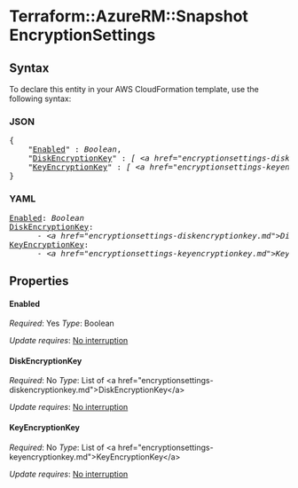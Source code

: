 # Terraform::AzureRM::Snapshot EncryptionSettings

## Syntax

To declare this entity in your AWS CloudFormation template, use the following syntax:

### JSON

<pre>
{
    "<a href="#enabled" title="Enabled">Enabled</a>" : <i>Boolean</i>,
    "<a href="#diskencryptionkey" title="DiskEncryptionKey">DiskEncryptionKey</a>" : <i>[ &lt;a href=&#34;encryptionsettings-diskencryptionkey.md&#34;&gt;DiskEncryptionKey&lt;/a&gt;, ... ]</i>,
    "<a href="#keyencryptionkey" title="KeyEncryptionKey">KeyEncryptionKey</a>" : <i>[ &lt;a href=&#34;encryptionsettings-keyencryptionkey.md&#34;&gt;KeyEncryptionKey&lt;/a&gt;, ... ]</i>
}
</pre>

### YAML

<pre>
<a href="#enabled" title="Enabled">Enabled</a>: <i>Boolean</i>
<a href="#diskencryptionkey" title="DiskEncryptionKey">DiskEncryptionKey</a>: <i>
      - &lt;a href=&#34;encryptionsettings-diskencryptionkey.md&#34;&gt;DiskEncryptionKey&lt;/a&gt;</i>
<a href="#keyencryptionkey" title="KeyEncryptionKey">KeyEncryptionKey</a>: <i>
      - &lt;a href=&#34;encryptionsettings-keyencryptionkey.md&#34;&gt;KeyEncryptionKey&lt;/a&gt;</i>
</pre>

## Properties

#### Enabled

_Required_: Yes
_Type_: Boolean

_Update requires_: [No interruption](https://docs.aws.amazon.com/AWSCloudFormation/latest/UserGuide/using-cfn-updating-stacks-update-behaviors.html#update-no-interrupt)

#### DiskEncryptionKey

_Required_: No
_Type_: List of &lt;a href=&#34;encryptionsettings-diskencryptionkey.md&#34;&gt;DiskEncryptionKey&lt;/a&gt;

_Update requires_: [No interruption](https://docs.aws.amazon.com/AWSCloudFormation/latest/UserGuide/using-cfn-updating-stacks-update-behaviors.html#update-no-interrupt)

#### KeyEncryptionKey

_Required_: No
_Type_: List of &lt;a href=&#34;encryptionsettings-keyencryptionkey.md&#34;&gt;KeyEncryptionKey&lt;/a&gt;

_Update requires_: [No interruption](https://docs.aws.amazon.com/AWSCloudFormation/latest/UserGuide/using-cfn-updating-stacks-update-behaviors.html#update-no-interrupt)

